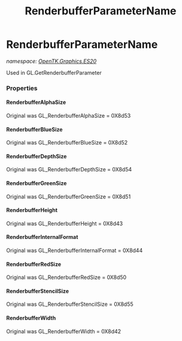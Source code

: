 ﻿---
title: RenderbufferParameterName
---

# RenderbufferParameterName
_namespace: [OpenTK.Graphics.ES20](N-OpenTK.Graphics.ES20.html)_

Used in GL.GetRenderbufferParameter



### Properties

#### RenderbufferAlphaSize
Original was GL_RenderbufferAlphaSize = 0X8d53
#### RenderbufferBlueSize
Original was GL_RenderbufferBlueSize = 0X8d52
#### RenderbufferDepthSize
Original was GL_RenderbufferDepthSize = 0X8d54
#### RenderbufferGreenSize
Original was GL_RenderbufferGreenSize = 0X8d51
#### RenderbufferHeight
Original was GL_RenderbufferHeight = 0X8d43
#### RenderbufferInternalFormat
Original was GL_RenderbufferInternalFormat = 0X8d44
#### RenderbufferRedSize
Original was GL_RenderbufferRedSize = 0X8d50
#### RenderbufferStencilSize
Original was GL_RenderbufferStencilSize = 0X8d55
#### RenderbufferWidth
Original was GL_RenderbufferWidth = 0X8d42

